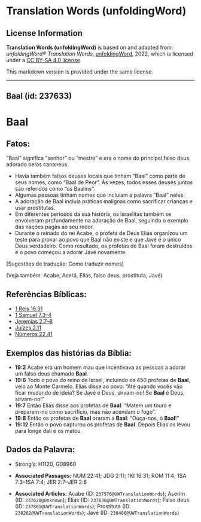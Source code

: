 # Translation Words (unfoldingWord)

## License Information

**Translation Words (unfoldingWord)** is based on and adapted from: _unfoldingWord® Translation Words_, [unfoldingWord](https://unfoldingword.org/utw), 2022, which is licensed under a [CC BY-SA 4.0 license](https://creativecommons.org/licenses/by-sa/4.0/legalcode.en).

This markdown version is provided under the same license.



--------------------------------

## Baal (id: 237633)

Baal
====

Fatos:
------

“Baal” significa “senhor” ou “mestre” e era o nome do principal falso deus adorado pelos cananeus.

* Havia também falsos deuses locais que tinham “Baal” como parte de seus nomes, como “Baal de Peor”. Às vezes, todos esses deuses juntos são referidos como “os Baalins”.
* Algumas pessoas tinham nomes que incluíam a palavra “Baal” neles.
* A adoração de Baal incluía práticas malignas como sacrificar crianças e usar prostitutas.
* Em diferentes períodos da sua história, os israelitas também se envolveram profundamente na adoração de Baal, seguindo o exemplo das nações pagãs ao seu redor.
* Durante o reinado do rei Acabe, o profeta de Deus Elias organizou um teste para provar ao povo que Baal não existe e que Javé é o único Deus verdadeiro. Como resultado, os profetas de Baal foram destruídos e o povo começou a adorar Javé novamente.

(Sugestões de tradução: Como traduzir nomes)

(Veja também: Acabe, Aserá, Elias, falso deus, prostituta, Javé)

Referências Bíblicas:
---------------------

* [1 Reis 16\.31](https://ref.ly/1Kgs16:31)
* [1 Samuel 7\.3–4](https://ref.ly/1Sam7:3-1Sam7:4)
* [Jeremias 2\.7–8](https://ref.ly/Jer2:7-Jer2:8)
* [Juízes 2\.11](https://ref.ly/Judg2:11)
* [Números 22\.41](https://ref.ly/Num22:41)

Exemplos das histórias da Bíblia:
---------------------------------

* **19:2** Acabe era um homem mau que incentivava as pessoas a adorar um falso deus chamado **Baal**.
* **19:6** Todo o povo do reino de Israel, incluindo os 450 profetas de **Baal**, veio ao Monte Carmelo. Elias disse ao povo: “Até quando vocês vão ficar mudando de ideia? Se Javé é Deus, sirvam\-no! Se **Baal** é Deus, sirvam\-no!”
* **19:7** Então Elias disse aos profetas de **Baal**: “Matem um touro e preparem\-no como sacrifício, mas não acendam o fogo”.
* **19:8** Então os profetas de **Baal** oraram a **Baal**: “Ouça\-nos, ó **Baal**!”
* **19:12** Então o povo capturou os profetas de **Baal**. Depois Elias os levou para longe dali e os matou.

Dados da Palavra:
-----------------

* Strong’s: H1120, G08960

* **Associated Passages:** NUM 22:41; JDG 2:11; 1KI 16:31; ROM 11:4; 1SA 7:3–1SA 7:4; JER 2:7–JER 2:8
* **Associated Articles:** Acabe (ID: `237576@UWTranslationWords`); Aserim (ID: `237620@Unknown`); Elias (ID: `237830@UWTranslationWords`); Falso deus (ID: `237861@UWTranslationWords`); Prostituta (ID: `238262@UWTranslationWords`); Javé (ID: `238486@UWTranslationWords`)

